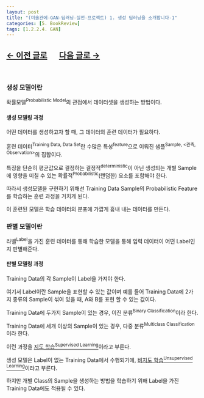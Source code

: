 ```yaml
---
layout: post
title: "(미술관에-GAN-딥러닝-실전-프로젝트) 1. 생성 딥러닝을 소개합니다-1"
categories: [5. BookReview]
tags: [1.2.2.4. GAN]
---
```


## [←  이전 글로](https://maizer2.github.io/5.%20bookreview/2022/05/01/(미술관에-GAN-딥러닝-실전-프로젝트)-0.-서론.html) 　 [다음 글로 →](https://maizer2.github.io/5.%20bookreview/2022/05/00/(미술관에-GAN-딥러닝-실전-프로젝트)-1.-생성-딥러닝을-소개합니다-2.html)

<br/>

### 생성 모델이란

확률모델<sup>Probabilistic Model</sup>의 관점에서 데이터셋을 생성하는 방법이다.

#### 생성 모델링 과정

어떤 데이터를 생성하고자 할 때, 그 데이터의 훈련 데이터가 필요하다.

훈련 데이터<sup>Training Data, Data Set</sup>란 수많은 특성<sup>feature</sup>으로 이뤄진 샘플<sup>Sample, <관측, Observation></sup>의 집합이다.

특징을 단순히 평균값으로 결정하는 결정적<sup>deterministic</sup>이 아닌 생성되는 개별 Sample에 영향을 미칠 수 있는 확률적<sup>Probabilistic</sup>(랜덤한) 요소를 포함해야 한다.

따라서 생성모델을 구현하기 위해선 Training Data Sample의 Probabilistic Feature를 학습하는 훈련 과정을 거치게 된다.

이 훈련된 모델은 학습 데이터의 분포에 가깝게 흉내 내는 데이터를 만든다.

### 판별 모델이란

라벨<sup>Label</sup>을 가진 훈련 데이터를 통해 학습한 모델을 통해 입력 데이터이 어떤 Label인지 판별해준다.

#### 판별 모델링 과정

Training Data의 각 Sample이 Label을 가져야 한다.

여기서 Label이란 Sample을 표현할 수 있는 값이며 예를 들어 Training Data에 2가지 종류의 Sample이 섞여 있을 때, A와 B를 표현 할 수 있는 값이다.

Training Data에 두가지 Sample이 있는 경우, 이진 분류<sup>Binary Classification</sup>이라 한다.

Training Data에 세개 이상의 Sample이 있는 경우, 다중 분류<sup>Multiclass Classification</sup>이라 한다.

이런 과정을 [지도 학습<sup>Supervised Learning</sup>](https://maizer2.github.io/1.%20computer%20engineering/2022/01/24/%EC%A7%80%EB%8F%84-%ED%95%99%EC%8A%B5.html)이라고 부른다.

생성 모델은 Label이 없는 Training Data에서 수행되기에, [비지도 학습<sup>Unsupervised Learning</sup>](https://maizer2.github.io/1.%20computer%20engineering/2022/02/01/%EB%B9%84%EC%A7%80%EB%8F%84-%ED%95%99%EC%8A%B5.html)이라고 부른다. 

하지만 개별 Class의 Sample을 생성하는 방법을 학습하기 위해 Label을 가진 Training Data에도 적용될 수 있다.


